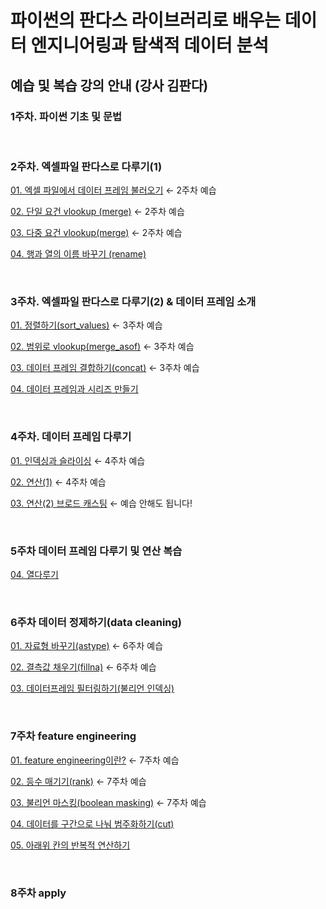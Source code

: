 # 파이썬의 판다스 라이브러리로 배우는 데이터 엔지니어링과 탐색적 데이터 분석
## 예습 및 복습 강의 안내 (강사 김판다)



### 1주차. 파이썬 기초 및 문법

<br>

### 2주차. 엑셀파일 판다스로 다루기(1)

[01. 엑셀 파일에서 데이터 프레임 불러오기](https://slid.cc/share/vdocs/엑셀-파일에서-데이터-프레임-불러오기readexcel-44d7d58826cc4d269092b36ee7eda887) ← 2주차 예습

[02. 단일 요건 vlookup (merge)](https://slid.cc/share/vdocs/단일-요건-vlookup-merge-77e570ee28514b6ab3c8ceecd38c91d3) ← 2주차 예습

[03. 다중 요건 vlookup(merge)](https://slid.cc/share/vdocs/다중-요건-vlookupmerge-78b558b01695451e9267a0188a50cc39) ← 2주차 예습

[04. 행과 열의 이름 바꾸기 (rename)](https://slid.cc/share/vdocs/행과-열의-이름-바꾸기-rename-7ce14a50a9ee4076ba7ea1548f1ebf4b)


<br>

### 3주차. 엑셀파일 판다스로 다루기(2) & 데이터 프레임 소개

[01. 정렬하기(sort_values)](https://slid.cc/share/vdocs/정렬하기sortvalues-a2aac68ef63840289dd0f1bc95b65173) ← 3주차 예습

[02. 범위로 vlookup(merge_asof)](https://slid.cc/share/vdocs/범위로-vlookupmergeasof-05735ae802b14bca8ea21d85e3f651f8) ← 3주차 예습

[03. 데이터 프레임 결합하기(concat)](https://slid.cc/share/vdocs/데이터-프레임-결합하기concat-27d7817f3ac44f7aa2dfdc30515a6cd1) ← 3주차 예습

[04. 데이터 프레임과 시리즈 만들기](https://slid.cc/share/vdocs/데이터-프레임과-시리즈-만들기-8e9c853890ac40efb63892de42400d85)

<br>

### 4주차. 데이터 프레임 다루기

[01. 인덱싱과 슬라이싱](https://slid.cc/share/vdocs/인덱싱과-슬라이싱-fa8f02469c084dc8884faacce749efa4) ← 4주차 예습

[02. 연산(1)](https://slid.cc/share/vdocs/연산1-946b7fc39ae14fbf93bca164cc8c789b) ← 4주차 예습

[03. 연산(2) 브로드 캐스팅](https://slid.cc/share/vdocs/연산2-브로드-캐스팅-34f65409820c46debbf40cbc79b08a09) ← 예습 안해도 됩니다!


<br>

### 5주차 데이터 프레임 다루기 및 연산 복습

[04. 열다루기](https://slid.cc/share/vdocs/열-다루기-6b7d71e5605c40e6bcdff3974f534c61) 

<br>

### 6주차 데이터 정제하기(data cleaning)

[01. 자료형 바꾸기(astype)](https://slid.cc/share/vdocs/자료형-바꾸기astype-8a198d95050f49cea520f858f345b982) ← 6주차 예습

[02. 결측값 채우기(fillna)](https://slid.cc/share/vdocs/결측값-채우기fillna-8fd03550fa134ce5ab5be2490f69eb48) ← 6주차 예습

[03. 데이터프레임 필터링하기(불리언 인덱싱)](https://slid.cc/share/vdocs/데이터프레임-필터링하기불리언-인덱싱-4565dbb91bc8499ea0db8e46dca5dc9e)

<br>

### 7주차 feature engineering

[01. feature engineering이란?](https://slid.cc/share/vdocs/feature-engineering이란-54d762f6eda741a08543b5cef230435a) ← 7주차 예습

[02. 등수 매기기(rank)](https://slid.cc/share/vdocs/등수-매기기rank-3de5f2ad5ef445ac8012a36ef9c31213) ← 7주차 예습

[03. 불리언 마스킹(boolean masking)](https://slid.cc/share/vdocs/불리언-마스킹boolean-masking-cd8a4d3acd7f4ac0b60861477f8e2385) ← 7주차 예습

[04. 데이터를 구간으로 나눠 범주화하기(cut)](https://slid.cc/share/vdocs/데이터를-구간으로-나눠-범주화하기-cut-03a1e616eff7479a95e5d90bef7ea887)

[05. 아래위 칸의 반복적 연산하기](https://slid.cc/share/vdocs/아래위-칸의-반복적-연산하기-shift-등-241e9f1996014fa4b68841a35d9e9978)



<br>

### 8주차 apply

